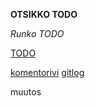 **OTSIKKO TODO**

*Runko TODO*

[TODO](https://www.helsinki.fi/fi)

[komentorivi](https://github.com/skajanti/ot-harjoitustyo/blob/master/laskarit/viikko1/komentorivi.txt)
[gitlog](https://github.com/skajanti/ot-harjoitustyo/blob/master/laskarit/viikko1/gitlog.txt)

muutos
